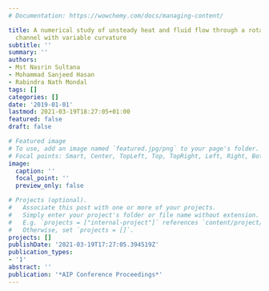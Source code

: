 ```yaml
---
# Documentation: https://wowchemy.com/docs/managing-content/

title: A numerical study of unsteady heat and fluid flow through a rotating curved
  channel with variable curvature
subtitle: ''
summary: ''
authors:
- Mst Nasrin Sultana
- Mohammad Sanjeed Hasan
- Rabindra Nath Mondal
tags: []
categories: []
date: '2019-01-01'
lastmod: 2021-03-19T18:27:05+01:00
featured: false
draft: false

# Featured image
# To use, add an image named `featured.jpg/png` to your page's folder.
# Focal points: Smart, Center, TopLeft, Top, TopRight, Left, Right, BottomLeft, Bottom, BottomRight.
image:
  caption: ''
  focal_point: ''
  preview_only: false

# Projects (optional).
#   Associate this post with one or more of your projects.
#   Simply enter your project's folder or file name without extension.
#   E.g. `projects = ["internal-project"]` references `content/project/deep-learning/index.md`.
#   Otherwise, set `projects = []`.
projects: []
publishDate: '2021-03-19T17:27:05.394519Z'
publication_types:
- '1'
abstract: ''
publication: '*AIP Conference Proceedings*'
---
```

